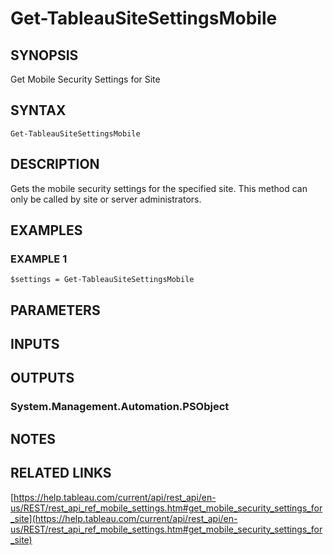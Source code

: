 # Get-TableauSiteSettingsMobile

## SYNOPSIS
Get Mobile Security Settings for Site

## SYNTAX

```
Get-TableauSiteSettingsMobile
```

## DESCRIPTION
Gets the mobile security settings for the specified site.
This method can only be called by site or server administrators.

## EXAMPLES

### EXAMPLE 1
```
$settings = Get-TableauSiteSettingsMobile
```

## PARAMETERS

## INPUTS

## OUTPUTS

### System.Management.Automation.PSObject
## NOTES

## RELATED LINKS

[https://help.tableau.com/current/api/rest_api/en-us/REST/rest_api_ref_mobile_settings.htm#get_mobile_security_settings_for_site](https://help.tableau.com/current/api/rest_api/en-us/REST/rest_api_ref_mobile_settings.htm#get_mobile_security_settings_for_site)


